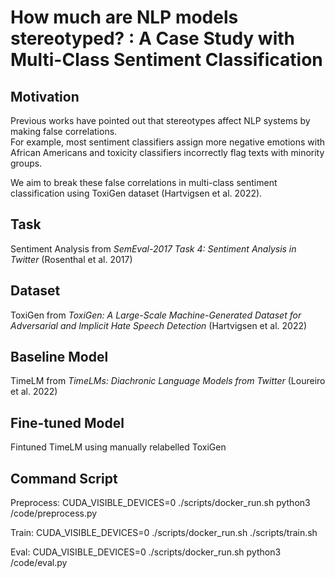 # How much are NLP models stereotyped? : A Case Study with Multi-Class Sentiment Classification 

## Motivation

Previous works have pointed out that stereotypes affect NLP systems by making false correlations.  
For example, most sentiment classifiers assign more negative emotions with African Americans and toxicity classifiers incorrectly flag texts with minority groups.  

We aim to break these false correlations in multi-class sentiment classification using ToxiGen dataset (Hartvigsen et al. 2022).

## Task

Sentiment Analysis from _SemEval-2017 Task 4: Sentiment Analysis in Twitter_ (Rosenthal et al. 2017) 

## Dataset

ToxiGen from _ToxiGen: A Large-Scale Machine-Generated Dataset for Adversarial and Implicit Hate Speech Detection_ (Hartvigsen et al. 2022)

## Baseline Model

TimeLM from _TimeLMs: Diachronic Language Models from Twitter_ (Loureiro et al. 2022)

## Fine-tuned Model

Fintuned TimeLM using manually relabelled ToxiGen

## Command Script

Preprocess: CUDA_VISIBLE_DEVICES=0 ./scripts/docker_run.sh python3 /code/preprocess.py 

Train: CUDA_VISIBLE_DEVICES=0 ./scripts/docker_run.sh ./scripts/train.sh 

Eval: CUDA_VISIBLE_DEVICES=0 ./scripts/docker_run.sh python3 /code/eval.py 
